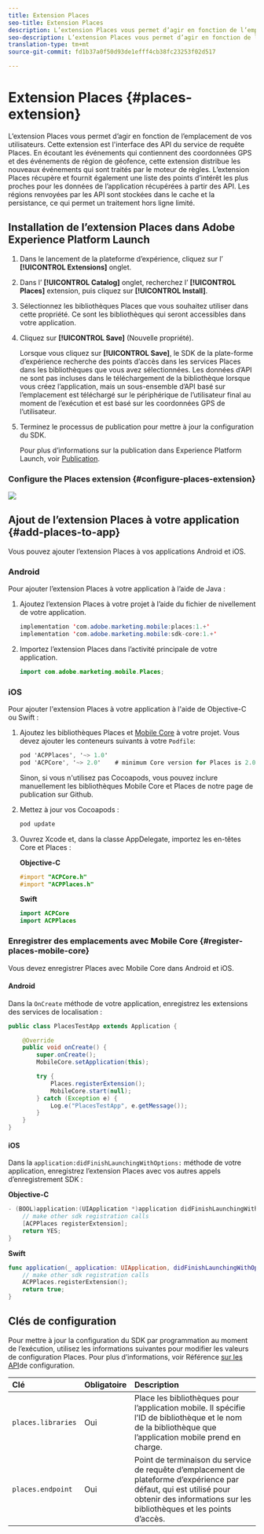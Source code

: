 ```yaml
---
title: Extension Places
seo-title: Extension Places
description: L’extension Places vous permet d’agir en fonction de l’emplacement de vos utilisateurs.
seo-description: L’extension Places vous permet d’agir en fonction de l’emplacement de vos utilisateurs.
translation-type: tm+mt
source-git-commit: fd1b37a0f50d93de1efff4cb38fc23253f02d517

---
```



# Extension Places {#places-extension}

L’extension Places vous permet d’agir en fonction de l’emplacement de vos utilisateurs. Cette extension est l'interface des API du service de requête Places. En écoutant les événements qui contiennent des coordonnées GPS et des événements de région de géofence, cette extension distribue les nouveaux événements qui sont traités par le moteur de règles. L’extension Places récupère et fournit également une liste des points d’intérêt les plus proches pour les données de l’application récupérées à partir des API. Les régions renvoyées par les API sont stockées dans le cache et la persistance, ce qui permet un traitement hors ligne limité.

## Installation de l’extension Places dans Adobe Experience Platform Launch

1. Dans le lancement de la plateforme d’expérience, cliquez sur l’ **[!UICONTROL Extensions]** onglet.
2. Dans l’ **[!UICONTROL Catalog]** onglet, recherchez l’ **[!UICONTROL Places]** extension, puis cliquez sur **[!UICONTROL Install]**.
3. Sélectionnez les bibliothèques Places que vous souhaitez utiliser dans cette propriété. Ce sont les bibliothèques qui seront accessibles dans votre application.
4. Cliquez sur **[!UICONTROL Save]** (Nouvelle propriété).

   Lorsque vous cliquez sur **[!UICONTROL Save]**, le SDK de la plate-forme d’expérience recherche des points d’accès dans les services Places dans les bibliothèques que vous avez sélectionnées. Les données d’API ne sont pas incluses dans le téléchargement de la bibliothèque lorsque vous créez l’application, mais un sous-ensemble d’API basé sur l’emplacement est téléchargé sur le périphérique de l’utilisateur final au moment de l’exécution et est basé sur les coordonnées GPS de l’utilisateur.

5. Terminez le processus de publication pour mettre à jour la configuration du SDK.

   Pour plus d’informations sur la publication dans Experience Platform Launch, voir [Publication](https://docs.adobelaunch.com/launch-reference/publishing).

### Configure the Places extension {#configure-places-extension}

![](//help/assets/places-extension.png)

## Ajout de l’extension Places à votre application {#add-places-to-app}

Vous pouvez ajouter l’extension Places à vos applications Android et iOS.

### Android

Pour ajouter l’extension Places à votre application à l’aide de Java :

1. Ajoutez l’extension Places à votre projet à l’aide du fichier de nivellement de votre application.

   ```java
   implementation 'com.adobe.marketing.mobile:places:1.+'
   implementation 'com.adobe.marketing.mobile:sdk-core:1.+'
   ```

2. Importez l’extension Places dans l’activité principale de votre application.

   ```java
   import com.adobe.marketing.mobile.Places;
   ```


### iOS

Pour ajouter l'extension Places à votre application à l'aide de Objective-C ou Swift :

1. Ajoutez les bibliothèques Places et [Mobile Core](https://aep-sdks.gitbook.io/docs/using-mobile-extensions/mobile-core) à votre projet. Vous devez ajouter les conteneurs suivants à votre `Podfile`:

   ```objective-c
   pod 'ACPPlaces', '~> 1.0'
   pod 'ACPCore', '~> 2.0'    # minimum Core version for Places is 2.0.3
   ```

   Sinon, si vous n'utilisez pas Cocoapods, vous pouvez inclure manuellement les bibliothèques Mobile Core et Places de notre page [](https://github.com/Adobe-Marketing-Cloud/acp-sdks/releases/) de publication sur Github.

2. Mettez à jour vos Cocoapods :

   ```objective-c
   pod update
   ```

3. Ouvrez Xcode et, dans la classe AppDelegate, importez les en-têtes Core et Places :

   **Objective-C**

   ```objective-c
   #import "ACPCore.h"
   #import "ACPPlaces.h"
   ```

   **Swift**

   ```swift
   import ACPCore
   import ACPPlaces
   ```

### Enregistrer des emplacements avec Mobile Core {#register-places-mobile-core}

Vous devez enregistrer Places avec Mobile Core dans Android et iOS.

#### Android

Dans la `OnCreate` méthode de votre application, enregistrez les extensions des services de localisation :

```java
public class PlacesTestApp extends Application {

    @Override
    public void onCreate() {
        super.onCreate();
        MobileCore.setApplication(this);

        try {
            Places.registerExtension();
            MobileCore.start(null);
        } catch (Exception e) {
            Log.e("PlacesTestApp", e.getMessage());
        }
    }
}
```

#### iOS

Dans la `application:didFinishLaunchingWithOptions:` méthode de votre application, enregistrez l’extension Places avec vos autres appels d’enregistrement SDK :

**Objective-C**

```objective-c
- (BOOL)application:(UIApplication *)application didFinishLaunchingWithOptions:(NSDictionary *)launchOptions {
    // make other sdk registration calls
    [ACPPlaces registerExtension];    
    return YES;
}
```

**Swift**

```swift
func application(_ application: UIApplication, didFinishLaunchingWithOptions launchOptions: [UIApplication.LaunchOptionsKey: Any]?) -> Bool {
    // make other sdk registration calls
    ACPPlaces.registerExtension();
    return true;
}
```

## Clés de configuration

Pour mettre à jour la configuration du SDK par programmation au moment de l’exécution, utilisez les informations suivantes pour modifier les valeurs de configuration Places. Pour plus d’informations, voir Référence [sur les API](https://aep-sdks.gitbook.io/docs/using-mobile-extensions/mobile-core/configuration/configuration-api-reference)de configuration.

| Clé | Obligatoire | Description |
| :--- | :--- | :--- |
| `places.libraries` | Oui | Place les bibliothèques pour l’application mobile. Il spécifie l’ID de bibliothèque et le nom de la bibliothèque que l’application mobile prend en charge. |
| `places.endpoint` | Oui | Point de terminaison du service de requête d’emplacement de plateforme d’expérience par défaut, qui est utilisé pour obtenir des informations sur les bibliothèques et les points d’accès. |

